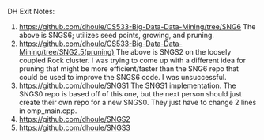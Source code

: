 DH Exit Notes:
1. https://github.com/dhoule/CS533-Big-Data-Data-Mining/tree/SNG6
The above is SNGS6; utilizes seed points, growing, and pruning.
2. https://github.com/dhoule/CS533-Big-Data-Data-Mining/tree/SNG2.5(pruning)
The above is SNGS2 on the loosely coupled Rock cluster. I was trying to come up with a different idea for pruning that might be more efficient/faster than the SNG6 repo that could be used to improve the SNGS6 code. I was unsuccessful.
3. https://github.com/dhoule/SNGS1
The SNGS1 implementation. The SNGS0 repo is based off of this one, but the next person should just create their own repo for a new SNGS0. They just have to change 2 lines in omp_main.cpp.
4. https://github.com/dhoule/SNGS2
5. https://github.com/dhoule/SNGS3

